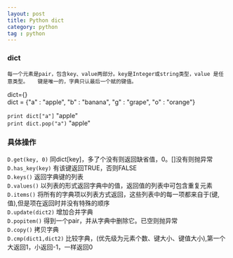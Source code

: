```yaml
---
layout: post
title: Python dict
category: python
tag : python
---
```


### dict  

`每一个元素是pair，包含key、value两部分。key是Integer或string类型，value 是任意类型。  
键是唯一的，字典只认最后一个赋的键值。`  
  
 
dict={}  
dict = {"a" : "apple", "b" : "banana", "g" : "grape", "o" : "orange"}   
 
`print dict["a"]` "apple"  
`print dict.pop("a")` "apple"  

### 具体操作
`D.get(key, 0)`          同dict[key]，多了个没有则返回缺省值，0。[]没有则抛异常  
`D.has_key(key)`         有该键返回TRUE，否则FALSE  
`D.keys()`               返回字典键的列表  
`D.values()`             以列表的形式返回字典中的值，返回值的列表中可包含重复元素  
`D.items()`           将所有的字典项以列表方式返回，这些列表中的每一项都来自于(键,值),但是项在返回时并没有特殊的顺序  
`D.update(dict2)`     增加合并字典  
`D.popitem()`         得到一个pair，并从字典中删除它。已空则抛异常  
`D.copy()`            拷贝字典  
`D.cmp(dict1,dict2)`  比较字典，(优先级为元素个数、键大小、键值大小),第一个大返回1，小返回-1，一样返回0  




